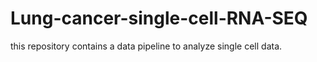 # Lung-cancer-single-cell-RNA-SEQ
this repository contains a data pipeline to analyze single cell data. 
